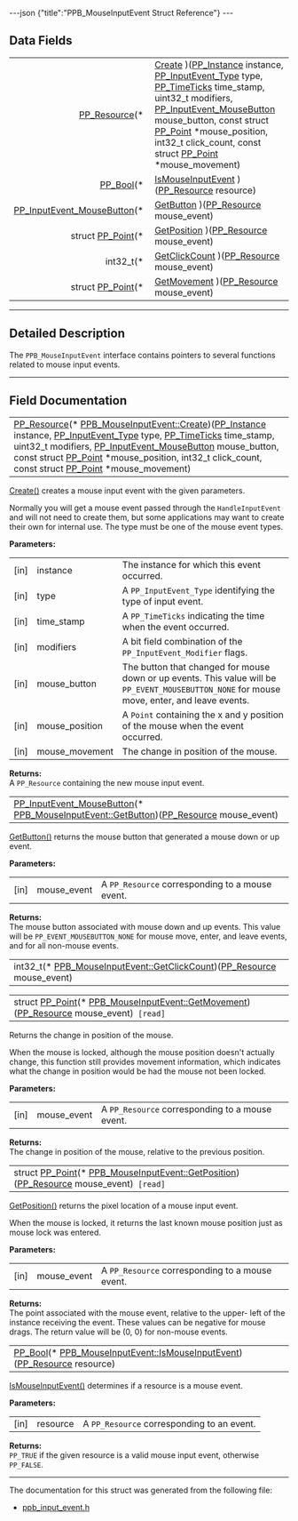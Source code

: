 ---json {"title":"PPB_MouseInputEvent Struct Reference"} ---

## Data Fields

<table><tbody><tr class="odd"><td style="text-align: right;"><a href="/docs/native-client/pepper_beta/c/group___typedefs#gafdc3895ee80f4750d0d95ae1b677e9b7" class="el">PP_Resource</a>(* </td><td><a href="/docs/native-client/pepper_beta/c/struct_p_p_b___mouse_input_event__1__1#a3bde5af35e13f10a3472132e82b8bb45" class="el">Create</a> )(<a href="/docs/native-client/pepper_beta/c/group___typedefs#ga89b662403e6a687bb914b80114c0d19d" class="el">PP_Instance</a> instance, <a href="/docs/native-client/pepper_beta/c/group___enums#gaca7296cfec99fcb6646b7144d1d6a0c5" class="el">PP_InputEvent_Type</a> type, <a href="/docs/native-client/pepper_beta/c/group___typedefs#ga71cb1042cdeb38d7881b121f3b09ce94" class="el">PP_TimeTicks</a> time_stamp, uint32_t modifiers, <a href="/docs/native-client/pepper_beta/c/group___enums#ga25113f3c8d33e863fd38b3f70f8a5e6e" class="el">PP_InputEvent_MouseButton</a> mouse_button, const struct <a href="/docs/native-client/pepper_beta/c/struct_p_p___point/" class="el">PP_Point</a> *mouse_position, int32_t click_count, const struct <a href="/docs/native-client/pepper_beta/c/struct_p_p___point/" class="el">PP_Point</a> *mouse_movement)</td></tr><tr class="even"><td style="text-align: right;"><a href="/docs/native-client/pepper_beta/c/group___enums#ga4f272d99be14aacafe08dfd4ef830918" class="el">PP_Bool</a>(* </td><td><a href="/docs/native-client/pepper_beta/c/struct_p_p_b___mouse_input_event__1__1#a4cf50f1f5527cf7e66788d4b47ae1638" class="el">IsMouseInputEvent</a> )(<a href="/docs/native-client/pepper_beta/c/group___typedefs#gafdc3895ee80f4750d0d95ae1b677e9b7" class="el">PP_Resource</a> resource)</td></tr><tr class="odd"><td style="text-align: right;"><a href="/docs/native-client/pepper_beta/c/group___enums#ga25113f3c8d33e863fd38b3f70f8a5e6e" class="el">PP_InputEvent_MouseButton</a>(* </td><td><a href="/docs/native-client/pepper_beta/c/struct_p_p_b___mouse_input_event__1__1#a7a90bf6abb794ca5c42af76d8fd71d22" class="el">GetButton</a> )(<a href="/docs/native-client/pepper_beta/c/group___typedefs#gafdc3895ee80f4750d0d95ae1b677e9b7" class="el">PP_Resource</a> mouse_event)</td></tr><tr class="even"><td style="text-align: right;">struct <a href="/docs/native-client/pepper_beta/c/struct_p_p___point/" class="el">PP_Point</a>(* </td><td><a href="/docs/native-client/pepper_beta/c/struct_p_p_b___mouse_input_event__1__1#ab7c3f20bd61bec3db563a7956fdeb7e0" class="el">GetPosition</a> )(<a href="/docs/native-client/pepper_beta/c/group___typedefs#gafdc3895ee80f4750d0d95ae1b677e9b7" class="el">PP_Resource</a> mouse_event)</td></tr><tr class="odd"><td style="text-align: right;">int32_t(* </td><td><a href="/docs/native-client/pepper_beta/c/struct_p_p_b___mouse_input_event__1__1#a2850b783ad0136b5818d876a1a01af22" class="el">GetClickCount</a> )(<a href="/docs/native-client/pepper_beta/c/group___typedefs#gafdc3895ee80f4750d0d95ae1b677e9b7" class="el">PP_Resource</a> mouse_event)</td></tr><tr class="even"><td style="text-align: right;">struct <a href="/docs/native-client/pepper_beta/c/struct_p_p___point/" class="el">PP_Point</a>(* </td><td><a href="/docs/native-client/pepper_beta/c/struct_p_p_b___mouse_input_event__1__1#a043229000d9f7d9436ae8a963bb6aca1" class="el">GetMovement</a> )(<a href="/docs/native-client/pepper_beta/c/group___typedefs#gafdc3895ee80f4750d0d95ae1b677e9b7" class="el">PP_Resource</a> mouse_event)</td></tr></tbody></table>

---

<span id="details" class="anchor" style="margin: 0;"></span>

## Detailed Description

The `PPB_MouseInputEvent` interface contains pointers to several functions related to mouse input events.

---

## Field Documentation

<span id="a3bde5af35e13f10a3472132e82b8bb45" class="anchor" style="margin: 0;"></span>

<table><tbody><tr class="odd"><td><a href="/docs/native-client/pepper_beta/c/group___typedefs#gafdc3895ee80f4750d0d95ae1b677e9b7" class="el">PP_Resource</a>(* <a href="/docs/native-client/pepper_beta/c/struct_p_p_b___mouse_input_event__1__1#a3bde5af35e13f10a3472132e82b8bb45" class="el">PPB_MouseInputEvent::Create</a>)(<a href="/docs/native-client/pepper_beta/c/group___typedefs#ga89b662403e6a687bb914b80114c0d19d" class="el">PP_Instance</a> instance, <a href="/docs/native-client/pepper_beta/c/group___enums#gaca7296cfec99fcb6646b7144d1d6a0c5" class="el">PP_InputEvent_Type</a> type, <a href="/docs/native-client/pepper_beta/c/group___typedefs#ga71cb1042cdeb38d7881b121f3b09ce94" class="el">PP_TimeTicks</a> time_stamp, uint32_t modifiers, <a href="/docs/native-client/pepper_beta/c/group___enums#ga25113f3c8d33e863fd38b3f70f8a5e6e" class="el">PP_InputEvent_MouseButton</a> mouse_button, const struct <a href="/docs/native-client/pepper_beta/c/struct_p_p___point/" class="el">PP_Point</a> *mouse_position, int32_t click_count, const struct <a href="/docs/native-client/pepper_beta/c/struct_p_p___point/" class="el">PP_Point</a> *mouse_movement)</td></tr></tbody></table>

<a href="/docs/native-client/pepper_beta/c/struct_p_p_b___mouse_input_event__1__1#a3bde5af35e13f10a3472132e82b8bb45" class="el" title="Create() creates a mouse input event with the given parameters.">Create()</a> creates a mouse input event with the given parameters.

Normally you will get a mouse event passed through the `HandleInputEvent` and will not need to create them, but some applications may want to create their own for internal use. The type must be one of the mouse event types.

**Parameters:**

<table><tbody><tr class="odd"><td>[in]</td><td>instance</td><td>The instance for which this event occurred.</td></tr><tr class="even"><td>[in]</td><td>type</td><td>A <code>PP_InputEvent_Type</code> identifying the type of input event.</td></tr><tr class="odd"><td>[in]</td><td>time_stamp</td><td>A <code>PP_TimeTicks</code> indicating the time when the event occurred.</td></tr><tr class="even"><td>[in]</td><td>modifiers</td><td>A bit field combination of the <code>PP_InputEvent_Modifier</code> flags.</td></tr><tr class="odd"><td>[in]</td><td>mouse_button</td><td>The button that changed for mouse down or up events. This value will be <code>PP_EVENT_MOUSEBUTTON_NONE</code> for mouse move, enter, and leave events.</td></tr><tr class="even"><td>[in]</td><td>mouse_position</td><td>A <code>Point</code> containing the x and y position of the mouse when the event occurred.</td></tr><tr class="odd"><td>[in]</td><td>mouse_movement</td><td>The change in position of the mouse.</td></tr></tbody></table>

<!-- -->

**Returns:**  
A `PP_Resource` containing the new mouse input event.

<span id="a7a90bf6abb794ca5c42af76d8fd71d22" class="anchor" style="margin: 0;"></span>

<table><tbody><tr class="odd"><td><a href="/docs/native-client/pepper_beta/c/group___enums#ga25113f3c8d33e863fd38b3f70f8a5e6e" class="el">PP_InputEvent_MouseButton</a>(* <a href="/docs/native-client/pepper_beta/c/struct_p_p_b___mouse_input_event__1__1#a7a90bf6abb794ca5c42af76d8fd71d22" class="el">PPB_MouseInputEvent::GetButton</a>)(<a href="/docs/native-client/pepper_beta/c/group___typedefs#gafdc3895ee80f4750d0d95ae1b677e9b7" class="el">PP_Resource</a> mouse_event)</td></tr></tbody></table>

<a href="/docs/native-client/pepper_beta/c/struct_p_p_b___mouse_input_event__1__1#a7a90bf6abb794ca5c42af76d8fd71d22" class="el" title="GetButton() returns the mouse button that generated a mouse down or up event.">GetButton()</a> returns the mouse button that generated a mouse down or up event.

**Parameters:**

<table><tbody><tr class="odd"><td>[in]</td><td>mouse_event</td><td>A <code>PP_Resource</code> corresponding to a mouse event.</td></tr></tbody></table>

<!-- -->

**Returns:**  
The mouse button associated with mouse down and up events. This value will be `PP_EVENT_MOUSEBUTTON_NONE` for mouse move, enter, and leave events, and for all non-mouse events.

<span id="a2850b783ad0136b5818d876a1a01af22" class="anchor" style="margin: 0;"></span>

<table><tbody><tr class="odd"><td>int32_t(* <a href="/docs/native-client/pepper_beta/c/struct_p_p_b___mouse_input_event__1__1#a2850b783ad0136b5818d876a1a01af22" class="el">PPB_MouseInputEvent::GetClickCount</a>)(<a href="/docs/native-client/pepper_beta/c/group___typedefs#gafdc3895ee80f4750d0d95ae1b677e9b7" class="el">PP_Resource</a> mouse_event)</td></tr></tbody></table>

<span id="a043229000d9f7d9436ae8a963bb6aca1" class="anchor" style="margin: 0;"></span>

<table><tbody><tr class="odd"><td>struct <a href="/docs/native-client/pepper_beta/c/struct_p_p___point/" class="el">PP_Point</a>(* <a href="/docs/native-client/pepper_beta/c/struct_p_p_b___mouse_input_event__1__1#a043229000d9f7d9436ae8a963bb6aca1" class="el">PPB_MouseInputEvent::GetMovement</a>)(<a href="/docs/native-client/pepper_beta/c/group___typedefs#gafdc3895ee80f4750d0d95ae1b677e9b7" class="el">PP_Resource</a> mouse_event)<code> [read]</code></td></tr></tbody></table>

Returns the change in position of the mouse.

When the mouse is locked, although the mouse position doesn't actually change, this function still provides movement information, which indicates what the change in position would be had the mouse not been locked.

**Parameters:**

<table><tbody><tr class="odd"><td>[in]</td><td>mouse_event</td><td>A <code>PP_Resource</code> corresponding to a mouse event.</td></tr></tbody></table>

<!-- -->

**Returns:**  
The change in position of the mouse, relative to the previous position.

<span id="ab7c3f20bd61bec3db563a7956fdeb7e0" class="anchor" style="margin: 0;"></span>

<table><tbody><tr class="odd"><td>struct <a href="/docs/native-client/pepper_beta/c/struct_p_p___point/" class="el">PP_Point</a>(* <a href="/docs/native-client/pepper_beta/c/struct_p_p_b___mouse_input_event__1__1#ab7c3f20bd61bec3db563a7956fdeb7e0" class="el">PPB_MouseInputEvent::GetPosition</a>)(<a href="/docs/native-client/pepper_beta/c/group___typedefs#gafdc3895ee80f4750d0d95ae1b677e9b7" class="el">PP_Resource</a> mouse_event)<code> [read]</code></td></tr></tbody></table>

<a href="/docs/native-client/pepper_beta/c/struct_p_p_b___mouse_input_event__1__1#ab7c3f20bd61bec3db563a7956fdeb7e0" class="el" title="GetPosition() returns the pixel location of a mouse input event.">GetPosition()</a> returns the pixel location of a mouse input event.

When the mouse is locked, it returns the last known mouse position just as mouse lock was entered.

**Parameters:**

<table><tbody><tr class="odd"><td>[in]</td><td>mouse_event</td><td>A <code>PP_Resource</code> corresponding to a mouse event.</td></tr></tbody></table>

<!-- -->

**Returns:**  
The point associated with the mouse event, relative to the upper- left of the instance receiving the event. These values can be negative for mouse drags. The return value will be (0, 0) for non-mouse events.

<span id="a4cf50f1f5527cf7e66788d4b47ae1638" class="anchor" style="margin: 0;"></span>

<table><tbody><tr class="odd"><td><a href="/docs/native-client/pepper_beta/c/group___enums#ga4f272d99be14aacafe08dfd4ef830918" class="el">PP_Bool</a>(* <a href="/docs/native-client/pepper_beta/c/struct_p_p_b___mouse_input_event__1__1#a4cf50f1f5527cf7e66788d4b47ae1638" class="el">PPB_MouseInputEvent::IsMouseInputEvent</a>)(<a href="/docs/native-client/pepper_beta/c/group___typedefs#gafdc3895ee80f4750d0d95ae1b677e9b7" class="el">PP_Resource</a> resource)</td></tr></tbody></table>

<a href="/docs/native-client/pepper_beta/c/struct_p_p_b___mouse_input_event__1__1#a4cf50f1f5527cf7e66788d4b47ae1638" class="el" title="IsMouseInputEvent() determines if a resource is a mouse event.">IsMouseInputEvent()</a> determines if a resource is a mouse event.

**Parameters:**

<table><tbody><tr class="odd"><td>[in]</td><td>resource</td><td>A <code>PP_Resource</code> corresponding to an event.</td></tr></tbody></table>

<!-- -->

**Returns:**  
`PP_TRUE` if the given resource is a valid mouse input event, otherwise `PP_FALSE`.

---

The documentation for this struct was generated from the following file:

- <a href="/docs/native-client/pepper_beta/c/ppb__input__event_8h/" class="el">ppb_input_event.h</a>
